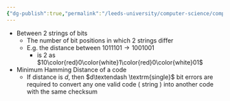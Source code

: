 ```yaml
---
{"dg-publish":true,"permalink":"/leeds-university/computer-science/compulsory-modules/computer-architecture/section-9-memory/definitions/hamming-distance/","tags":["Definition","TODO"]}
---
```


- Between 2 strings of bits
	- The number of bit positions in which 2 strings differ
	- E.g. the distance between $1011101 \rightarrow 1001001$
		- is 2 as $10\color{red}0\color{white}1\color{red}0\color{white}01$
- Minimum Hamming Distance of a code
	- If distance is $d$, then $d\textendash \textrm{single}$ bit errors are required to convert any one valid code ( string ) into another code with the same checksum

